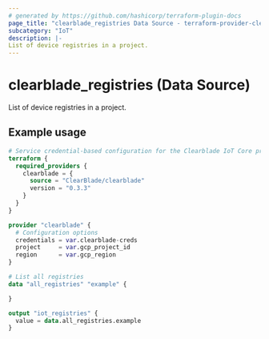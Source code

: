 ```yaml
---
# generated by https://github.com/hashicorp/terraform-plugin-docs
page_title: "clearblade_registries Data Source - terraform-provider-clearblade"
subcategory: "IoT"
description: |-
List of device registries in a project.
---
```


# clearblade_registries (Data Source)

List of device registries in a project.

## Example usage

```terraform
# Service credential-based configuration for the Clearblade IoT Core provider
terraform {
  required_providers {
    clearblade = {
      source = "ClearBlade/clearblade"
      version = "0.3.3"
    }
  }
}

provider "clearblade" {
  # Configuration options
  credentials = var.clearblade-creds
  project     = var.gcp_project_id
  region      = var.gcp_region
}

# List all registries
data "all_registries" "example" {

}

output "iot_registries" {
  value = data.all_registries.example
}
```
